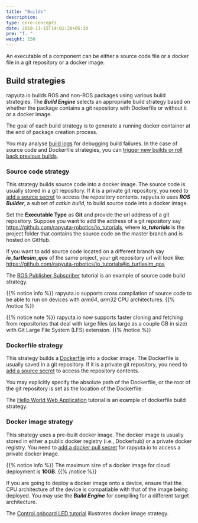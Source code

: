 ```yaml
---
title: "Builds"
description:
type: core-concepts
date: 2018-11-15T14:01:26+05:30
pre: "f. "
weight: 150
---
```

An executable of a component can be either a source code file or a docker
file in a git repository or a docker image.

## Build strategies
rapyuta.io builds ROS and non-ROS packages using various build strategies.
The ***Build Engine*** selects an appropriate build strategy based on
whether the package contains a git repository with Dockerfile or
without it or a docker image.

The goal of each build strategy is to generate a running docker container
at the end of package creation process.

You may analyse [build logs](/core-concepts/logging/build-logs) for
debugging build failures. In the case of source code and Dockerfile
strategies, you can
[trigger new builds or roll back previous builds](/core-concepts/builds/trigger-rollback).

### Source code strategy
This strategy builds source code into a docker image. The source code
is usually stored in a git repository. If it is a private git repository,
you need to [add a source secret](/core-concepts/secrets/source-secret)
to access the repository contents. rapyuta.io uses ***ROS Builder***, a
subset of *catkin build*, to build source code into a docker image.

Set the **Executable Type** as **Git** and provide the url address of
a git repository. Suppose you want to add the address of a git repository
say https://github.com/rapyuta-robotics/io_tutorials,
where ***io_tutorials*** is the project folder that contains the source
code on the master branch and is hosted on GitHub.

If you want to add source code located on a different branch say
***io_turtlesim_qos*** of the same project, your git repository url
will look like:
https://github.com/rapyuta-robotics/io_tutorials#io_turtlesim_qos

The [ROS Publisher Subscriber](/dev-tutorials/ros-publisher-subscriber)
tutorial is an example of source code build strategy.

{{% notice info %}}
rapyuta.io supports cross compilation of source code
to be able to run on devices with *arm64*, *arm32* CPU
architectures.
{{% /notice %}}

{{% notice note %}}
rapyuta.io now supports faster cloning and fetching from repositories
that deal with large files (as large as a couple GB in size) with
Git Large File System (LFS) extension.
{{% /notice %}}

### Dockerfile strategy
This strategy builds a [Dockerfile](https://docs.docker.com/engine/reference/builder/) into a docker image. The Dockerfile is
usually saved in a git repository. If it is a private git repository,
you need to [add a source secret](/core-concepts/secrets/source-secret)
to access the repository contents.

You may explicitly specify the absolute path of the Dockerfile, or
the root of the git repository is set as the location of the Dockerfile.

The [Hello World Web Application](/dev-tutorials/hello-world/) tutorial is
an example of dockerfile build strategy.

### Docker image strategy
This strategy uses a pre-built docker image. The docker image is usually
stored in either a public docker registry (i.e., Dockerhub) or a private
docker registry. You need to [add a docker pull secret](/core-concepts/secrets/docker-pull-secret/) for rapyuta.io to access a private docker image.

{{% notice info %}}
The maximum size of a docker image for cloud deployment is **10GB**.
{{% /notice %}}

If you are going to deploy a docker image onto a device, ensure that the
CPU architecture of the device is compatiable with that of the image being
deployed. You may use the ***Build Engine*** for compiling for a different
target architecture.

The [Control onboard LED tutorial](/dev-tutorials/control-onboard-led)
illustrates docker image strategy.
